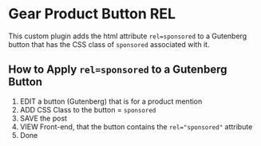 # **Gear Product Button REL**

This custom plugin adds the html attribute `rel=sponsored` to a Gutenberg button that has the CSS class of `sponsored` associated with it.

## How to Apply `rel=sponsored` to a Gutenberg Button

1. EDIT a button (Gutenberg) that is for a product mention
2. ADD CSS Class to the button = `sponsored`
3. SAVE the post
4. VIEW Front-end, that the button contains the `rel="sponsored"` attribute
5. Done

